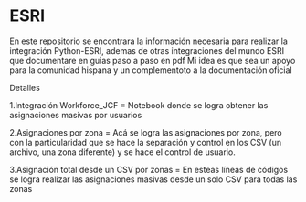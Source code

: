 # ESRI
En este repositorio se encontrara la información necesaria para realizar la integración Python-ESRI, ademas de otras integraciones del mundo ESRI que documentare en guias paso a paso en pdf
Mi idea es que sea un apoyo para la comunidad hispana y un complementoto a la documentación oficial


Detalles



1.Integración Workforce_JCF = Notebook donde se logra obtener las asignaciones masivas por usuarios



2.Asignaciones por zona =  Acá se logra las asignaciones por zona, pero con la particularidad que se hace la separación y control en los CSV (un archivo, una zona diferente) y se hace el control de usuario.



3.Asignación total desde un CSV por zonas = En esteas líneas de códigos se logra realizar las asignaciones masivas desde un solo CSV para todas las zonas
